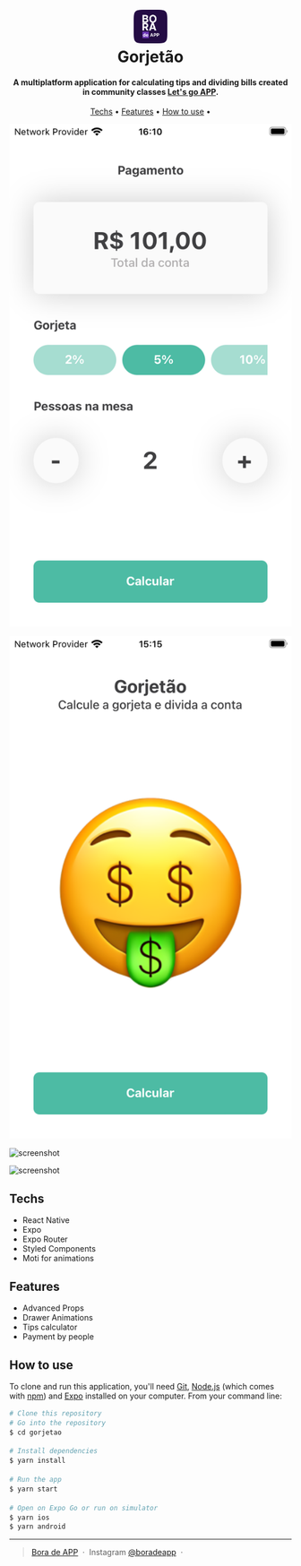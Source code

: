 
<h1 align="center">
  <br>
  <a href="https://boradeapp.com"><img src="https://raw.githubusercontent.com/bora-de-app/calculadora-imc/main/github/logo.png" alt="BoraDeAPP" width="60"></a>
  <br>
  Gorjetão
  <br>
</h1>

<h4 align="center">A multiplatform application for calculating tips and dividing bills created in community classes <a href="https://boradeapp.com" target="_blank">Let's go APP</a>.</h4>

<p align="center">
  <a href="#tech">Techs</a> •
  <a href="#features">Features</a> •
  <a href="#how-to-use">How to use</a> •
</p>

![screenshot](https://raw.githubusercontent.com/bora-de-app/gorjetao/main/github/home.png)

![screenshot](https://raw.githubusercontent.com/bora-de-app/gorjetao/main/github/index.png)

![screenshot](https://raw.githubusercontent.com/bora-de-app/gorjetao/main/github/card-value.gif)

![screenshot](https://raw.githubusercontent.com/bora-de-app/gorjetao/main/github/payment.gif)

## Techs

* React Native
* Expo
* Expo Router
* Styled Components
* Moti for animations

## Features

* Advanced Props
* Drawer Animations
* Tips calculator
* Payment by people

## How to use

To clone and run this application, you'll need [Git](https://git-scm.com), [Node.js](https://nodejs.org/en/download/) (which comes with [npm](http://npmjs.com)) and [Expo](https://expo.dev/) installed on your computer. From your command line:

```bash
# Clone this repository
# Go into the repository
$ cd gorjetao

# Install dependencies
$ yarn install

# Run the app
$ yarn start

# Open on Expo Go or run on simulator
$ yarn ios
$ yarn android
```

---

> [Bora de APP](https://boradeapp.com) &nbsp;&middot;&nbsp;
> Instagram [@boradeapp](https://www.instagram.com/boradeapp) &nbsp;&middot;&nbsp;
